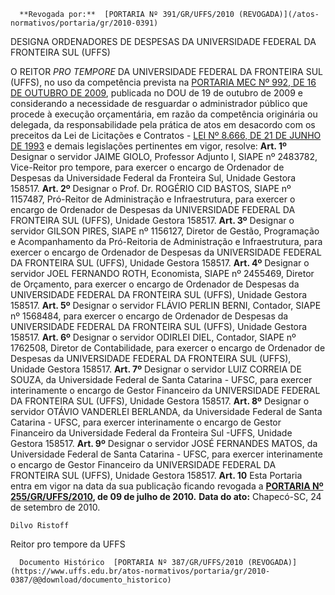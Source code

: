       **Revogada por:**  [PORTARIA Nº 391/GR/UFFS/2010 (REVOGADA)](/atos-normativos/portaria/gr/2010-0391) 

   DESIGNA ORDENADORES DE DESPESAS DA UNIVERSIDADE FEDERAL DA FRONTEIRA SUL (UFFS)  

 O REITOR *PRO TEMPORE*  DA UNIVERSIDADE FEDERAL DA FRONTEIRA SUL (UFFS), no uso da competência prevista na [PORTARIA MEC Nº 992, DE 16 DE OUTUBRO DE 2009](http://portal.mec.gov.br/index.php?option=com_docman&view=download&alias=1673-port-992&category_slug=documentos-pdf&Itemid=30192), publicada no DOU de 19 de outubro de 2009 e considerando a necessidade de resguardar o administrador público que procede à execução orçamentária, em razão da competência originária ou delegada, da responsabilidade pela prática de atos em desacordo com os preceitos da Lei de Licitações e Contratos - [LEI Nº 8.666, DE 21 DE JUNHO DE 1993](http://www.planalto.gov.br/ccivil_03/LEIS/L8666cons.htm) e demais legislações pertinentes em vigor, resolve:   **Art. 1º**  Designar o servidor JAIME GIOLO, Professor Adjunto I, SIAPE nº 2483782, Vice-Reitor pro tempore, para exercer o encargo de Ordenador de Despesas da Universidade Federal da Fronteira Sul, Unidade Gestora 158517.   **Art. 2º**  Designar o Prof. Dr. ROGÉRIO CID BASTOS, SIAPE nº 1157487, Pró-Reitor de Administração e Infraestrutura, para exercer o encargo de Ordenador de Despesas da UNIVERSIDADE FEDERAL DA FRONTEIRA SUL (UFFS), Unidade Gestora 158517.   **Art. 3º**  Designar o servidor GILSON PIRES, SIAPE nº 1156127, Diretor de Gestão, Programação e Acompanhamento da Pró-Reitoria de Administração e Infraestrutura, para exercer o encargo de Ordenador de Despesas da UNIVERSIDADE FEDERAL DA FRONTEIRA SUL (UFFS), Unidade Gestora 158517.   **Art. 4º**  Designar o servidor JOEL FERNANDO ROTH, Economista, SIAPE nº 2455469, Diretor de Orçamento, para exercer o encargo de Ordenador de Despesas da UNIVERSIDADE FEDERAL DA FRONTEIRA SUL (UFFS), Unidade Gestora 158517.   **Art. 5º**  Designar o servidor FLÁVIO PERLIN BERNI, Contador, SIAPE nº 1568484, para exercer o encargo de Ordenador de Despesas da UNIVERSIDADE FEDERAL DA FRONTEIRA SUL (UFFS), Unidade Gestora 158517.   **Art. 6º**  Designar o servidor ODIRLEI DIEL, Contador, SIAPE nº 1762508, Diretor de Contabilidade, para exercer o encargo de Ordenador de Despesas da UNIVERSIDADE FEDERAL DA FRONTEIRA SUL (UFFS), Unidade Gestora 158517.   **Art. 7º**  Designar o servidor LUIZ CORREIA DE SOUZA, da Universidade Federal de Santa Catarina - UFSC, para exercer interinamente o encargo de Gestor Financeiro da UNIVERSIDADE FEDERAL DA FRONTEIRA SUL (UFFS), Unidade Gestora 158517.   **Art. 8º**  Designar o servidor OTÁVIO VANDERLEI BERLANDA, da Universidade Federal de Santa Catarina - UFSC, para exercer interinamente o encargo de Gestor Financeiro da Universidade Federal da Fronteira Sul -UFFS, Unidade Gestora 158517.   **Art. 9º**  Designar o servidor JOSÉ FERNANDES MATOS, da Universidade Federal de Santa Catarina - UFSC, para exercer interinamente o encargo de Gestor Financeiro da UNIVERSIDADE FEDERAL DA FRONTEIRA SUL (UFFS), Unidade Gestora 158517.   **Art. 10**  Esta Portaria entra em vigor na data da sua publicação ficando revogada a **[PORTARIA Nº 255/GR/UFFS/2010](https://www.uffs.edu.br/atos-normativos/portaria/gr/2010-0255), de 09 de julho de 2010.**        **Data do ato:** Chapecó-SC, 24 de setembro de 2010.   
 

    Dilvo Ristoff   
 Reitor pro tempore da UFFS 

      Documento Histórico  [PORTARIA Nº 387/GR/UFFS/2010 (REVOGADA)](https://www.uffs.edu.br/atos-normativos/portaria/gr/2010-0387/@@download/documento_historico)     
      